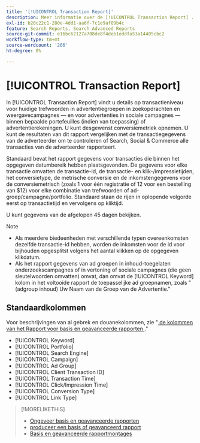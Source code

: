 ```yaml
---
title: '[!UICONTROL Transaction Report]'
description: Meer informatie over de [!UICONTROL Transaction Report] .
exl-id: b20c22c1-280e-4dd1-aa6f-7c1e9af09b4c
feature: Search Reports, Search Advanced Reports
source-git-commit: e16bc62127a708de8f4deb1eddfa53a14405cbc2
workflow-type: tm+mt
source-wordcount: '266'
ht-degree: 0%

---
```


# [!UICONTROL Transaction Report]

In [!UICONTROL Transaction Report] vindt u details op transactieniveau voor huidige trefwoorden in advertentiegroepen in zoekopdrachten en
weergavecampagnes — en voor advertenties in sociale campagnes — binnen bepaalde portefeuilles (indien van toepassing) of advertentierekeningen. U kunt desgewenst conversiemetriek opnemen. U kunt de resultaten van dit rapport vergelijken met de transactiegegevens van de adverteerder om te controleren of Search, Social &amp; Commerce alle transacties van de adverteerder rapporteert.

Standaard bevat het rapport gegevens voor transacties die binnen het opgegeven datumbereik hebben plaatsgevonden. De gegevens voor elke transactie omvatten de transactie-id, de transactie- en klik-/impressietijden, het conversietype, de metrische conversie en de inkomstengegevens voor de conversiemetrisch (zoals 1 voor één registratie of 12 voor een bestelling van $12) voor elke combinatie van trefwoorden of ad-groep/campagne/portfolio. Standaard staan de rijen in oplopende volgorde eerst op transactietijd en vervolgens op kliktijd.

U kunt gegevens van de afgelopen 45 dagen bekijken.

>[!NOTE]
>
>* Als meerdere biedeenheden met verschillende typen overeenkomsten dezelfde transactie-id hebben, worden de inkomsten voor de id voor bijhouden opgesplitst volgens het aantal klikken op de opgegeven klikdatum.
>* Als het rapport gegevens van ad groepen in inhoud-toegelaten onderzoekscampagnes of in vertoning of sociale campagnes (die geen sleutelwoorden omvatten) omvat, dan omvat de [!UICONTROL Keyword] kolom in het voltooide rapport de toepasselijke ad groepnamen, zoals &quot;(adgroup inhoud) Uw Naam van de Groep van de Advertentie.&quot;

## Standaardkolommen

Voor beschrijvingen van al gebrek en douanekolommen, zie &quot;[ de kolommen van het Rapport voor basis en geavanceerde rapporten ](basic-advanced-report-columns.md).&quot;

* [!UICONTROL Keyword]
* [!UICONTROL Portfolio]
* [!UICONTROL Search Engine]
* [!UICONTROL Campaign]
* [!UICONTROL Ad Group]
* [!UICONTROL Client Transaction ID]
* [!UICONTROL Transaction Time]
* [!UICONTROL Click/Impression Time]
* [!UICONTROL Conversion Type]
* [!UICONTROL Link Type]

>[!MORELIKETHIS]
>
>* [ Ongeveer basis en geavanceerde rapporten ](basic-advanced-report-about.md)
>* [ produceer een basis of geavanceerd rapport ](basic-advanced-report-generate.md)
>* [ Basis en geavanceerde rapportmontages ](basic-advanced-report-settings.md)
